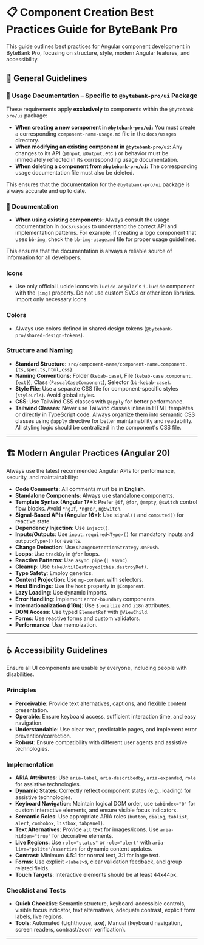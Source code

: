 # 📋 Component Creation Best Practices Guide for ByteBank Pro

This guide outlines best practices for Angular component development in ByteBank Pro, focusing on structure, style, modern Angular features, and accessibility.

## 🎨 General Guidelines

### 📝 Usage Documentation – Specific to `@bytebank-pro/ui` Package

These requirements apply **exclusively** to components within the `@bytebank-pro/ui` package:

- **When creating a new component in `@bytebank-pro/ui`:** You must create a corresponding `component-name-usage.md` file in the `docs/usages` directory.
- **When modifying an existing component in `@bytebank-pro/ui`:** Any changes to its API (`@Input`, `@Output`, etc.) or behavior must be immediately reflected in its corresponding usage documentation.
- **When deleting a component from `@bytebank-pro/ui`:** The corresponding usage documentation file must also be deleted.

This ensures that the documentation for the `@bytebank-pro/ui` package is always accurate and up to date.

### 📝 Documentation

- **When using existing components:** Always consult the usage documentation in `docs/usages` to understand the correct API and implementation patterns. For example, if creating a logo component that uses `bb-img`, check the `bb-img-usage.md` file for proper usage guidelines.

This ensures that the documentation is always a reliable source of information for all developers.

### Icons

- Use only official Lucide icons via `lucide-angular`'s `i-lucide` component with the `[img]` property. Do not use custom SVGs or other icon libraries. Import only necessary icons.

### Colors

- Always use colors defined in shared design tokens (`@bytebank-pro/shared-design-tokens`).

### Structure and Naming

- **Standard Structure:** `src/component-name/component-name.component.{ts,spec.ts,html,css}`
- **Naming Conventions:** Folder (`kebab-case`), File (`kebab-case.component.{ext}`), Class (`PascalCaseComponent`), Selector (`bb-kebab-case`).
- **Style File**: Use a separate CSS file for component-specific styles (`styleUrls`). Avoid global styles.
- **CSS**: Use Tailwind CSS classes with `@apply` for better performance.
- **Tailwind Classes**: Never use Tailwind classes inline in HTML templates or directly in TypeScript code. Always organize them into semantic CSS classes using `@apply` directive for better maintainability and readability. All styling logic should be centralized in the component's CSS file.

---

## 🏗️ Modern Angular Practices (Angular 20)

Always use the latest recommended Angular APIs for performance, security, and maintainability:

- **Code Comments**: All comments must be in **English**.
- **Standalone Components**: Always use standalone components.
- **Template Syntax (Angular 17+)**: Prefer `@if`, `@for`, `@empty`, `@switch` control flow blocks. Avoid `*ngIf`, `*ngFor`, `ngSwitch`.
- **Signal-Based APIs (Angular 16+)**: Use `signal()` and `computed()` for reactive state.
- **Dependency Injection**: Use `inject()`.
- **Inputs/Outputs**: Use `input.required<Type>()` for mandatory inputs and `output<Type>()` for events.
- **Change Detection**: Use `ChangeDetectionStrategy.OnPush`.
- **Loops**: Use `trackBy` in `@for` loops.
- **Reactive Patterns**: Use `async pipe` (`| async`).
- **Cleanup**: Use `takeUntilDestroyed(this.destroyRef)`.
- **Type Safety**: Employ generics.
- **Content Projection**: Use `ng-content` with selectors.
- **Host Bindings**: Use the `host` property in `@Component`.
- **Lazy Loading**: Use dynamic imports.
- **Error Handling**: Implement `error-boundary` components.
- **Internationalization (i18n)**: Use `$localize` and `i18n` attributes.
- **DOM Access**: Use typed `ElementRef` with `@ViewChild`.
- **Forms**: Use reactive forms and custom validators.
- **Performance**: Use memoization.

---

## ♿ Accessibility Guidelines

Ensure all UI components are usable by everyone, including people with disabilities.

### Principles

- **Perceivable**: Provide text alternatives, captions, and flexible content presentation.
- **Operable**: Ensure keyboard access, sufficient interaction time, and easy navigation.
- **Understandable**: Use clear text, predictable pages, and implement error prevention/correction.
- **Robust**: Ensure compatibility with different user agents and assistive technologies.

### Implementation

- **ARIA Attributes**: Use `aria-label`, `aria-describedby`, `aria-expanded`, `role` for assistive technologies.
- **Dynamic States**: Correctly reflect component states (e.g., loading) for assistive technologies.
- **Keyboard Navigation**: Maintain logical DOM order, use `tabindex="0"` for custom interactive elements, and ensure visible focus indicators.
- **Semantic Roles**: Use appropriate ARIA roles (`button`, `dialog`, `tablist`, `alert`, `combobox`, `listbox`, `tabpanel`).
- **Text Alternatives**: Provide `alt` text for images/icons. Use `aria-hidden="true"` for decorative elements.
- **Live Regions**: Use `role="status"` or `role="alert"` with `aria-live="polite"`/`assertive` for dynamic content updates.
- **Contrast**: Minimum 4.5:1 for normal text, 3:1 for large text.
- **Forms**: Use explicit `<label>`s, clear validation feedback, and group related fields.
- **Touch Targets**: Interactive elements should be at least 44x44px.

### Checklist and Tests

- **Quick Checklist**: Semantic structure, keyboard-accessible controls, visible focus indicator, text alternatives, adequate contrast, explicit form labels, live regions.
- **Tools**: Automated (Lighthouse, axe), Manual (keyboard navigation, screen readers, contrast/zoom verification).

---

